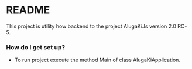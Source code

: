 # README #

This project is utility how backend to the project AlugaKiJs version 2.0 RC-5.

### How do I get set up? ###

* To run project execute the method Main of class AlugaKiApplication.
